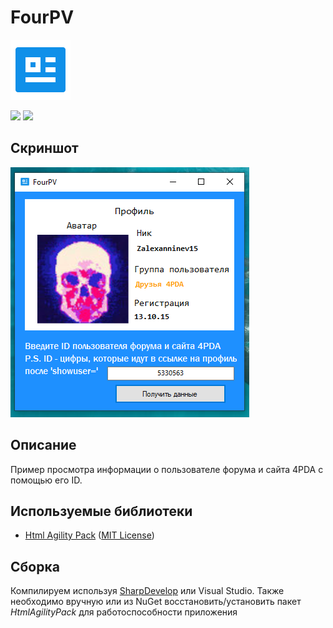 # FourPV

![alt](https://github.com/Zalexanninev15/FourPV/raw/main/FourPV.png)

[![](https://img.shields.io/badge/platform-Windows-blue.svg)](https://github.com/Zalexanninev15/FourPV)
[![](https://img.shields.io/badge/license-GPLv3-green.svg)](LICENSE)

## Скриншот

![alt](https://github.com/Zalexanninev15/FourPV/blob/main/Screenshot.png)

## Описание

Пример просмотра информации о пользователе форума и сайта 4PDA с помощью его ID.

## Используемые библиотеки

* [Html Agility Pack](https://github.com/zzzprojects/html-agility-pack) ([MIT License](https://github.com/zzzprojects/html-agility-pack/blob/master/LICENSE))

## Сборка

Компилируем используя [SharpDevelop](https://sourceforge.net/projects/sharpdevelop/) или Visual Studio. Также необходимо вручную или из NuGet восстановить/установить пакет *HtmlAgilityPack* для работоспособности приложения
